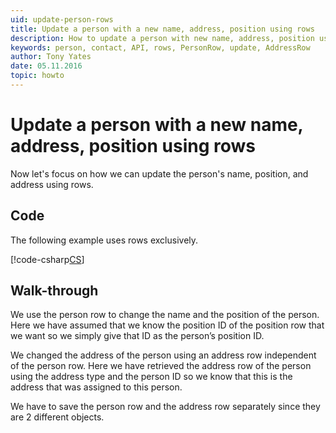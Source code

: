 ```yaml
---
uid: update-person-rows
title: Update a person with a new name, address, position using rows
description: How to update a person with new name, address, position using rows.
keywords: person, contact, API, rows, PersonRow, update, AddressRow
author: Tony Yates
date: 05.11.2016
topic: howto
---
```


# Update a person with a new name, address, position using rows

Now let's focus on how we can update the person's name, position, and address using rows.

## Code

The following example uses rows exclusively.

[!code-csharp[CS](includes/update-person-rows.cs)]

## Walk-through

We use the person row to change the name and the position of the person. Here we have assumed that we know the position ID of the position row that we want so we simply give that ID as the person’s position ID.

We changed the address of the person using an address row independent of the person row. Here we have retrieved the address row of the person using the address type and the person ID so we know that this is the address that was assigned to this person.

We have to save the person row and the address row separately since they are 2 different objects.
